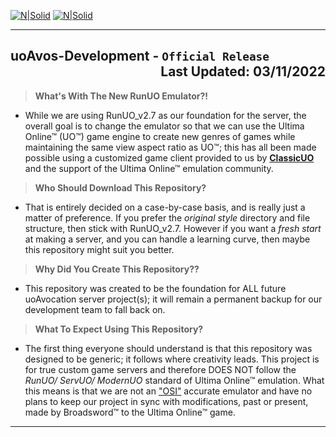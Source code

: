 ﻿[![N|Solid](http://uoavocation.net/portal/site_image/logo_05.png)](http://www.uoavocation.net)
[![N|Solid](http://uoavocation.net/portal/site_image/text_0002.png)](http://www.uoavocation.net)
***
## uoAvos-Development - `Official Release` <div align="Right">Last Updated: 03/11/2022</div>

>**What's With The New RunUO Emulator?!**
- While we are using RunUO_v2.7 as our foundation for the server, the overall goal is to change the emulator so that we can use the Ultima Online™ (UO™) game engine to create new genres of games while maintaining the same view aspect ratio as UO™; this has all been made possible using a customized game client provided to us by **<a href="http://www.classicuo.eu" target="_blank">ClassicUO</a>** and the support of the Ultima Online™ emulation community.

>**Who Should Download This Repository?**
- That is entirely decided on a case-by-case basis, and is really just a matter of preference. If you prefer the *original style* directory and file structure, then stick with RunUO_v2.7. However if you want a *fresh start* at making a server, and you can handle a learning curve, then maybe this repository might suit you better.

>**Why Did You Create This Repository??**
- This repository was created to be the foundation for ALL future uoAvocation server project(s); it will remain a permanent backup for our development team to fall back on.

>**What To Expect Using This Repository?**
- The first thing everyone should understand is that this repository was designed to be generic; it follows where creativity leads. This project is for true custom game servers and therefore DOES NOT follow the *RunUO/ ServUO/ ModernUO* standard of Ultima Online™ emulation. What this means is that we are not an <a href="https://en.wikipedia.org/wiki/Origin_Systems" target="_blank">"OSI"</a> accurate emulator and have no plans to keep our project in sync with modifications, past or present, made by Broadsword™ to the Ultima Online™ game.
***
